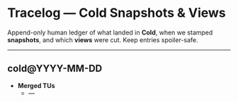 # Tracelog — Cold Snapshots & Views

Append-only human ledger of what landed in **Cold**, when we stamped **snapshots**, and which **views** were cut. Keep entries spoiler-safe.

---

## cold@YYYY-MM-DD

- **Merged TUs**
  - <tu-id> — <title>; Gatekeeper: <green | notes>
  - …
- **View(s)**
  - **view-YYYYMMDD-<slug>**
    - Options: <art plan/renders, audio plan/assets, languages with coverage>
    - Accessibility: <alt text yes, captions yes, print-friendly yes>
    - Included TU titles since previous view:
      - <tu-id> — <player-safe title>
    - Known limitations: <e.g., art renders deferred; nl 74%>

---

<!-- Example -->

## cold@2025-10-28

- **Merged TUs**
  - tu-kestrel-hub-20251027 — Story Spark (Act I hub); Gatekeeper: green
  - tu-codex-docks-20251028 — Codex Expansion (Dock infrastructure); green
- **View(s)**
  - **view-20251028-a1**
    - Options: art-plan only; audio-none; lang: en (100%), nl (74%)
    - Accessibility: alt yes; captions n/a; print-friendly yes
    - Included TU titles:
      - tu-kestrel-hub-20251027 — “Dock 7 hub & union token gateway”
      - tu-codex-docks-20251028 — “Codex: Docks, Maintenance Decks, Salvage Permits”
    - Known limitations: translation incomplete; art renders deferred
